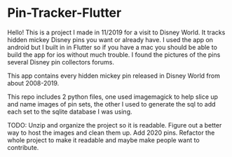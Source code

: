 # Pin-Tracker-Flutter
Hello! This is a project I made in 11/2019 for a visit to Disney World. It tracks hidden mickey Disney pins 
you want or already have. I used the app on android but I built in in Flutter so if you have a mac you should 
be able to build the app for ios without much trouble. I found the pictures of the pins several Disney 
pin collectors forums.

This app contains every hidden mickey pin released in Disney World from about 2008-2019.

This repo includes 2 python files, one used imagemagick to help slice up and name images 
of pin sets, the other I used to generate the sql to add each set to the sqlite database I was using.

TODO: 
Unzip and organize the project so it is readable. 
Figure out a better way to host the images and clean them up. 
Add 2020 pins. 
Refactor the whole project to make it readable and maybe make people want to contribute.
